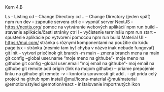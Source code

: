 Kern 4.B

Ls - Listing
cd – Change Directory
cd .. – Change Directory (jeden späť)
npm run dev – zapnutie servera
ctrl c – vypnúť server
NextJS - https://nextjs.org/ pomoc na vytváranie webových aplikácií 
npm run build – stavanie aplikácie/časti stránky
ctrl l – vyčistenie terminálu
npm run start – spustenie aplikácie po vytvorení pomocou npm run build
Material UI - https://mui.com/ stránka s rôznymi komponentami na použitie do kódu
page.tsx - stránka (nesmie tam byť chyba v názve inak nebude fungovať)
git init – vytvorí priečinok 
git branch -m main – zmena branch mena na main
git config –global user.name “moje meno na githube“- moje meno na githube
git config –global user.email “moj email na githube“- moj email na githube
git remote add origin (link na mojom githube) – priame prepojenie linku na githube
git remote -v – kontorla spravnosti
git add . - git prida celý projekt na github
npm install @mui/icons-material @mui/material @emotion/styled @emotion/react - inštalovanie importnutých ikon
